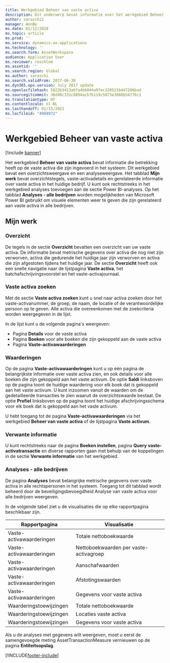```yaml
---
title: Werkgebied Beheer van vaste activa
description: Dit onderwerp bevat informatie over het werkgebied Beheer van vaste activa. Dit werkgebied bevat informatie die betrekking heeft op de vaste activa die zijn ingevoerd in het systeem. Het bevat een overzichtsweergave en een analyseweergave.
author: saraschi2
manager: AnnBe
ms.date: 01/12/2018
ms.topic: article
ms.prod: ''
ms.service: dynamics-ax-applications
ms.technology: ''
ms.search.form: AssetWorkspace
audience: Application User
ms.reviewer: roschlom
ms.assetid: ''
ms.search.region: Global
ms.author: saraschi
ms.search.validFrom: 2017-06-30
ms.dyn365.ops.version: July 2017 update
ms.openlocfilehash: 5822b3413a6fa4b6044a97ec320521b4d7206bad
ms.sourcegitcommit: 38d40c331c8894acb7b119c5073e3088b54776c1
ms.translationtype: HT
ms.contentlocale: nl-NL
ms.lasthandoff: 01/15/2021
ms.locfileid: "4988972"
---
```

# <a name="fixed-asset-management-workspace"></a>Werkgebied Beheer van vaste activa

[!include [banner](../includes/banner.md)]

Het werkgebied **Beheer van vaste activa** bevat informatie die betrekking heeft op de vaste activa die zijn ingevoerd in het systeem. Dit werkgebied bevat een overzichtsweergave en een analyseweergave. Het tabblad **Mijn werk** bevat overzichtstegels, vaste-activadetails en gerelateerde informatie over vaste activa in het huidige bedrijf. U kunt ook rechtstreeks in het werkgebied analyses toevoegen aan de sectie Power BI-analyses. Op het tabblad **Analyses - alle bedrijven** worden mogelijkheden van Microsoft Power BI gebruikt om visuele elementen weer te geven die zijn gerelateerd aan vaste activa in alle bedrijven.

## <a name="my-work"></a>Mijn werk

### <a name="summary"></a>Overzicht

De tegels in de sectie **Overzicht** bevatten een overzicht van uw vaste activa. De informatie bevat metrische gegevens over activa die nog niet zijn verworven, activa die gedurende het huidige jaar zijn verworven en activa die zijn afgestoten tijdens het huidige jaar. De sectie **Overzicht** heeft ook een snelle navigatie naar de lijstpagina **Vaste activa**, het batchafschrijvingsvoorstel en het vaste-activajournaal.

### <a name="find-fixed-assets"></a>Vaste activa zoeken

Met de sectie **Vaste activa zoeken** kunt u snel naar activa zoeken door het vaste-activanummer, de groep, de naam, de locatie of de verantwoordelijke persoon op te geven. Alle activa die overeenkomen met de zoekcriteria worden weergegeven in de lijst.

In de lijst kunt u de volgende pagina's weergeven:

 - Pagina **Details** voor de vaste activa
 - Pagina **Boeken** voor alle boeken die zijn gekoppeld aan de vaste activa
 - Pagina **Vaste-activawaarderingen**

### <a name="valuations"></a>Waarderingen

Op de pagina **Vaste-activawaarderingen** kunt u op één pagina de belangrijkste informatie over vaste activa zien, en ook details voor alle boeken die zijn gekoppeld aan het vaste activum. De optie **Saldi** linksboven op de pagina toont de huidige waardering voor elk boek dat is gekoppeld aan het vaste activum. U kunt inzoomen vanuit de waarden om de gedetailleerde transacties te zien waaruit de overzichtswaarde bestaat. De optie **Profiel** linksboven op de pagina toont het huidige afschrijvingsschema voor elk boek dat is gekoppeld aan het vaste activum.

U hebt toegang tot de pagina **Vaste-activawaarderingen** via het werkgebied **Beheer van vaste activa** of de lijstpagina **Vaste activum**.

### <a name="related-information"></a>Verwante informatie

U kunt rechtstreeks naar de pagina **Boeken instellen**, pagina **Query vaste-activatransactie** en diverse rapporten gaan met behulp van de koppelingen in de sectie **Verwante informatie** van het werkgebied.

### <a name="analytics--all-companies"></a>Analyses - alle bedrijven

De pagina **Analyses** bevat belangrijke metrische gegevens over vaste activa in alle rechtspersonen in het systeem. Toegang tot dit tabblad wordt beheerd door de beveiligingsbevoegdheid Analyse van vaste activa voor alle bedrijven weergeven.

In de volgende tabel ziet u de visualisaties die op elke rapportpagina beschikbaar zijn.

| Rapportpagina            | Visualisatie        |
|------------------------|----------------------|
| Vaste-activawaarderingen | Totale nettoboekwaarde |
| Vaste-activawaarderingen | Nettoboekwaarden per vaste-activagroep |
| Vaste-activawaarderingen | Aanschafwaarden |
| Vaste-activawaarderingen | Afstotingswaarden |
| Vaste-activawaarderingen | Gegevens voor vaste activa |
| Waarderingstoewijzingen        | Totale nettoboekwaarde |
| Waarderingstoewijzingen        | Locaties vaste activa |
| Waarderingstoewijzingen        | Gegevens voor vaste activa |

Als u de analyses met gegevens wilt weergeven, moet u eerst de samengevoegde meting AssetTransactionMeasure vernieuwen op de pagina **Entiteitsopslag**.


[!INCLUDE[footer-include](../../includes/footer-banner.md)]